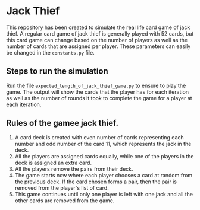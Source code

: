 # Jack Thief
This repository has been created to simulate the real life card game of jack thief. A regular card game of jack thief is generally played with 52 cards, but this card game can change based on the number of players as well as the number of cards that are assigned per player. These parameters can easily be changed in the `constants.py` file.

## Steps to run the simulation
Run the file `expected_length_of_jack_thief_game.py` to ensure to play the game. The output will show the cards that the player has for each iteration as well as the number of rounds it took to complete the game for a player at each iteration.

## Rules of the gamee jack thief.

1. A card deck is created with even number of cards representing each number and odd number of the card 11, which represents the jack in the deck.
2. All the players are assigned cards equally, while one of the players in the deck is assigned an extra card.
3. All the players remove the pairs from their deck.
4. The game starts now where each player chooses a card at random from the previous deck. If the card chosen forms a pair, then the pair is removed from the player's list of card.
5. This game continues until only one player is left with one jack and all the other cards are removed from the game.
